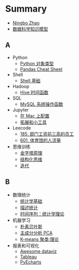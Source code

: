 # Summary

* [Ningbo Zhao](README.md)
* [数据科学知识模型](datascience.md)

## A <i class="fas fa-frown"></i>
* Python
    * [Python 对象类型](Python/Python对象类型.md)
    * [Pandas Cheat Sheet](Python/PandasCheatSheet.md)
* Shell
    * [Shell 基础](Shell/shellbase.md)
* Hadoop
    * [Hive 时间函数](Hadoop/Hive时间函数.md)
* SQL
    * [MySQL 系统操作函数](SQL/MySQL系统操作函数.md)
* Jupyter
    * [在 Mac 上配置](Jupyter/在Mac上配置.md)
    * [拓展和小工具](Jupyter/拓展和小工具.md)
* Leecode
    * [185. 部门工资前三高的员工](Leecode/185.md)
    * [601. 体育馆的人流量](Leecode/601.md)
* 思维训练
    * [金字塔原理](思维训练/金字塔原理.md)
    * [结构化思维](思维训练/结构化思维.md)
    * [迭代](思维训练/迭代.md)

## B
* 数理统计
    * [统计学基础](Sis/统计学基础.md)
    * [描述统计](Sis/描述统计.md)
    * [时间序列：统计学理论](Sis/时间序列：统计学理论.md)
* 机器学习
    * [朴素贝叶斯](ML/朴素贝叶斯.md)
    * [主成分分析 PCA](ML/主成分分析PCA.md)
    * [K-means 聚类:理论](ML/K-means聚类：理论.md)
* 报表和可视化
    * [Awesome dataviz](Dataviz/Awesome_dataviz.md)
    * [Tableau](Dataviz/结构化思维.md)
    * [PyEcharts](Dataviz/迭代.md)

